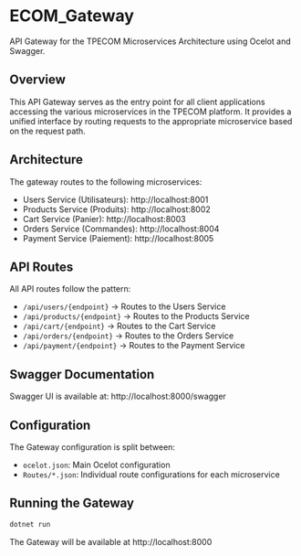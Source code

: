 # ECOM_Gateway

API Gateway for the TPECOM Microservices Architecture using Ocelot and Swagger.

## Overview

This API Gateway serves as the entry point for all client applications accessing the various microservices in the TPECOM platform. It provides a unified interface by routing requests to the appropriate microservice based on the request path.

## Architecture

The gateway routes to the following microservices:

- Users Service (Utilisateurs): http://localhost:8001
- Products Service (Produits): http://localhost:8002
- Cart Service (Panier): http://localhost:8003
- Orders Service (Commandes): http://localhost:8004
- Payment Service (Paiement): http://localhost:8005

## API Routes

All API routes follow the pattern:

- `/api/users/{endpoint}` → Routes to the Users Service
- `/api/products/{endpoint}` → Routes to the Products Service
- `/api/cart/{endpoint}` → Routes to the Cart Service
- `/api/orders/{endpoint}` → Routes to the Orders Service
- `/api/payment/{endpoint}` → Routes to the Payment Service

## Swagger Documentation

Swagger UI is available at: http://localhost:8000/swagger

## Configuration

The Gateway configuration is split between:

- `ocelot.json`: Main Ocelot configuration
- `Routes/*.json`: Individual route configurations for each microservice

## Running the Gateway

```bash
dotnet run
```

The Gateway will be available at http://localhost:8000 